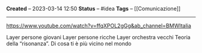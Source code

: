 **Created** – 2023-03-14 12:50
**Status** – #idea
**Tags** – [[Comunicazione]]

---

https://www.youtube.com/watch?v=ffqXPOL2gGg&ab_channel=BMWItalia

Layer persone giovani
Layer persone ricche
Layer orchestra vecchi
Teoria della “risonanza”. Di cosa ti è più vicino nel mondo